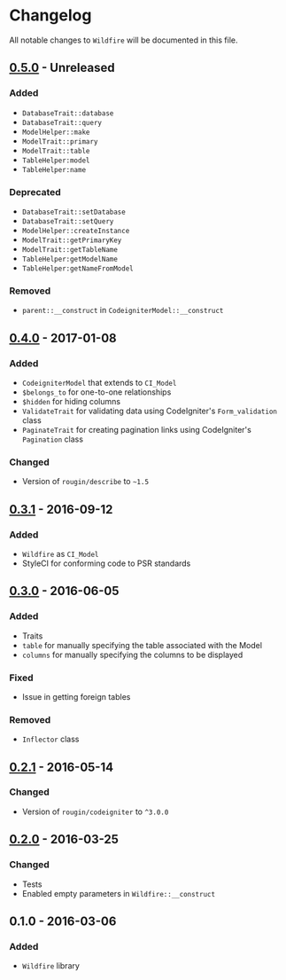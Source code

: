 # Changelog

All notable changes to `Wildfire` will be documented in this file.

## [0.5.0](https://github.com/rougin/wildfire/compare/v0.4.0...v0.5.0) - Unreleased

### Added
- `DatabaseTrait::database`
- `DatabaseTrait::query`
- `ModelHelper::make`
- `ModelTrait::primary`
- `ModelTrait::table`
- `TableHelper:model`
- `TableHelper:name`

### Deprecated
- `DatabaseTrait::setDatabase`
- `DatabaseTrait::setQuery`
- `ModelHelper::createInstance`
- `ModelTrait::getPrimaryKey`
- `ModelTrait::getTableName`
- `TableHelper:getModelName`
- `TableHelper:getNameFromModel`

### Removed
- `parent::__construct` in `CodeigniterModel::__construct`

## [0.4.0](https://github.com/rougin/wildfire/compare/v0.3.1...v0.4.0) - 2017-01-08

### Added
- `CodeigniterModel` that extends to `CI_Model`
- `$belongs_to` for one-to-one relationships
- `$hidden` for hiding columns
- `ValidateTrait` for validating data using CodeIgniter's `Form_validation` class
- `PaginateTrait` for creating pagination links using CodeIgniter's `Pagination` class

### Changed
- Version of `rougin/describe` to `~1.5`

## [0.3.1](https://github.com/rougin/wildfire/compare/v0.3.0...v0.3.1) - 2016-09-12

### Added
- `Wildfire` as `CI_Model`
- StyleCI for conforming code to PSR standards

## [0.3.0](https://github.com/rougin/wildfire/compare/v0.2.1...v0.3.0) - 2016-06-05

### Added
- Traits
- `table` for manually specifying the table associated with the Model
- `columns` for manually specifying the columns to be displayed

### Fixed
- Issue in getting foreign tables

### Removed
- `Inflector` class

## [0.2.1](https://github.com/rougin/wildfire/compare/v0.2.0...v0.2.1) - 2016-05-14

### Changed
- Version of `rougin/codeigniter` to `^3.0.0`

## [0.2.0](https://github.com/rougin/wildfire/compare/v0.1.0...v0.2.0) - 2016-03-25

### Changed
- Tests
- Enabled empty parameters in `Wildfire::__construct`

## 0.1.0 - 2016-03-06

### Added
- `Wildfire` library
